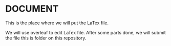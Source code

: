 # DOCUMENT
This is the place where we will put the LaTex file.

We will use overleaf to edit LaTex file. After some parts done, we will submit the file this is folder on this repository.